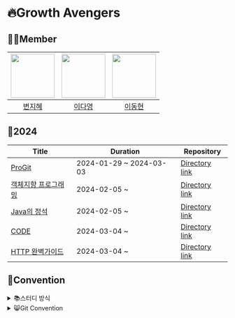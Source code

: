 # 🔥Growth Avengers
## 🧑‍💻Member
| [<img src="https://github.com/wisdom08.png" width="100">](https://github.com/wisdom08) | [<img src="https://github.com/youngDaLee.png" width="100">](https://github.com/youngDaLee) | [<img src="https://github.com/dhlee3994.png" width="100">](https://github.com/dhlee3994) |
| :--------:| :--------: | :--------: |
| [변지혜](https://github.com/wisdom08) | [이다영](https://github.com/youngDaLee) | [이동현](https://github.com/dhlee3994) |

## 🐉2024
| Title                                          | Duration              | Repository |
|------------------------------------------------|-----------------------|------------|
| [ProGit](https://git-scm.com/book/ko/v2) | 2024-01-29 ~ 2024-03-03 | [Directory link](https://github.com/growth-avengers/pro-git) |
| [객체지향 프로그래밍](https://www.yes24.com/Product/Goods/69723451) | 2024-02-05 ~ | [Directory link](https://github.com/growth-avengers/object-oriented-programming-read-it-once-realize-it-twice) |
| [Java의 정석](https://www.yes24.com/Product/Goods/24259565) | 2024-02-05 ~ | [Directory link](https://github.com/growth-avengers/java-jungsuk) |
| [CODE](https://m.yes24.com/Goods/Detail/16667186) | 2024-03-04 ~ | [Directory link](https://github.com/growth-avengers/code) |
| [HTTP 완벽가이드](https://m.yes24.com/Goods/Detail/15381085) | 2024-03-04 ~ | [Directory link](https://github.com/growth-avengers/http-the-definitive-guide) |

## 📑Convention

<details>
<summary> 📚스터디 방식 </summary>
<div markdown="1">

### 사전 준비
1. 스터디 Repository를 생성하고, 참여 인원 폴더를 만든다

<img width="1884" alt="image" src="https://github.com/growth-avengers/.github/assets/64643665/7217d177-446e-491d-b5db-3fa0acdee4c9">

2. [roadmap-for-groth-avengers](https://github.com/orgs/growth-avengers/projects/2) Project에서 Issue를 생성한다. **Issue 생성 방식은 아래의 Git Convention - Issue를 참고하자!

![image](https://github.com/growth-avengers/.github/assets/64643665/fc330f35-2c89-4ea4-84ea-bec75c07fa43)


### 스터디
1. 공부할 챕터의 Branch를 생성한다 **브랜치 규칙은 Git Convention - Branch를 참고하자
2. 공부한 내용을 자유형식의 `.md` 파일로 작성하여 커밋한다
3. 완료되면 **정리한 내용의 질문거리 한 가지 이상을 포함한** Pull Request를 올린다 **Pull Request양식은 Git Convention - Pull Request를 참고하자
4. 스터디 모임 전 까지 각 Pull Request의 질문에 대한 답변을 작성한다
5. 스터디 당일 알게된 점과 질문에 대한 의견을 공유하고, Merge 한다
6. 그 다음 주 까지 Review를 작성한다.


</div>
</details>


<details>
<summary> 😸Git Convention</summary>
<div markdown="1">

### Branch
```
[name]/[공부한 챕터]
```

예시
```
dayoung/ch01
```

### Issue
#### Issue 타이틀
```
<책 내용> 챕터
```

예시
```
<Java의 정석> 1장, 2장, 3장
```

#### Issue 내용
```
## [기간] 까지
- 책 제목
  - 분량
- 해당 주차의 챕터 부분을 읽고 리뷰 내용을 자유 서식으로 pull request 생성
- 중복없이 질문 1개 이상(Required)+ 책 내용 정리, 추가 논의, 추가로 알게된 관련 정보 작성(Optional)
```

예시
```
## 2024.02.11(일) 23:59:59까지
- Java의 정석
  - Chapter 1
  - Chapter 2
  - Chapter 3
- 해당 주차의 챕터 부분을 읽고 리뷰 내용을 자유 서식으로 pull request 생성
- 중복없이 질문 1개 이상(Required)+ 책 내용 정리, 추가 논의, 추가로 알게된 관련 정보 작성(Optional)
```

#### 기타
Assignees에 참여 멤버 추가

![image](https://github.com/growth-avengers/.github/assets/64643665/d08b73ec-d6f6-46d6-81bf-a236a067ff21)


Projects에 start-date end-date 추가

<img width="1884" alt="image" src="https://github.com/growth-avengers/.github/assets/64643665/8fa35212-6740-4ac5-af9b-48e029f26021">


### Pull Request
#### Pull Request 타이틀
```
[이름] 공부한 챕터
```

예시
```
[이다영] ch01 ~ ch03
```

#### Pull Request 내용
```
## 질문
* 질문 1개 이상

close #이슈번호
```
* 하단에 꼭 `close #이슈번호` 를 작성한다

#### 기타

<img width="1904" alt="image" src="https://github.com/growth-avengers/.github/assets/64643665/ac244703-7531-4da7-a31c-e019e890f6ee">

* Assignees에 본인을 태그한다
* Reviewers에 본인을 제외한 팀원을 태그한다


### Commit
* 한글로 작성
* 공부한 챕터 작성
```
ch01
```

</div>
</details>
